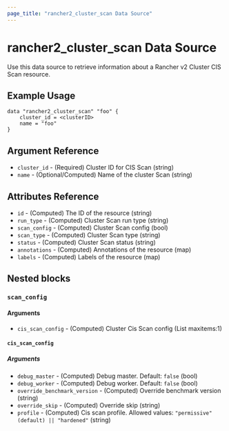 ```yaml
---
page_title: "rancher2_cluster_scan Data Source"
---
```


# rancher2\_cluster\_scan Data Source

Use this data source to retrieve information about a Rancher v2 Cluster CIS Scan resource.

## Example Usage

```hcl
data "rancher2_cluster_scan" "foo" {
    cluster_id = <clusterID>
    name = "foo"
}
```

## Argument Reference

* `cluster_id` - (Required) Cluster ID for CIS Scan (string)
* `name` - (Optional/Computed) Name of the cluster Scan (string)

## Attributes Reference

* `id` - (Computed) The ID of the resource (string)
* `run_type` - (Computed) Cluster Scan run type (string)
* `scan_config` - (Computed) Cluster Scan config (bool)
* `scan_type` - (Computed) Cluster Scan type (string)
* `status` - (Computed) Cluster Scan status (string)
* `annotations` - (Computed) Annotations of the resource (map)
* `labels` - (Computed) Labels of the resource (map)

## Nested blocks

### `scan_config`

#### Arguments

* `cis_scan_config` - (Computed) Cluster Cis Scan config (List maxitems:1)

#### `cis_scan_config`

##### Arguments

* `debug_master` - (Computed) Debug master. Default: `false` (bool)
* `debug_worker` - (Computed) Debug worker. Default: `false` (bool)
* `override_benchmark_version` - (Computed) Override benchmark version (string)
* `override_skip` - (Computed) Override skip (string)
* `profile` - (Computed) Cis scan profile. Allowed values: `"permissive" (default) || "hardened"` (string)

